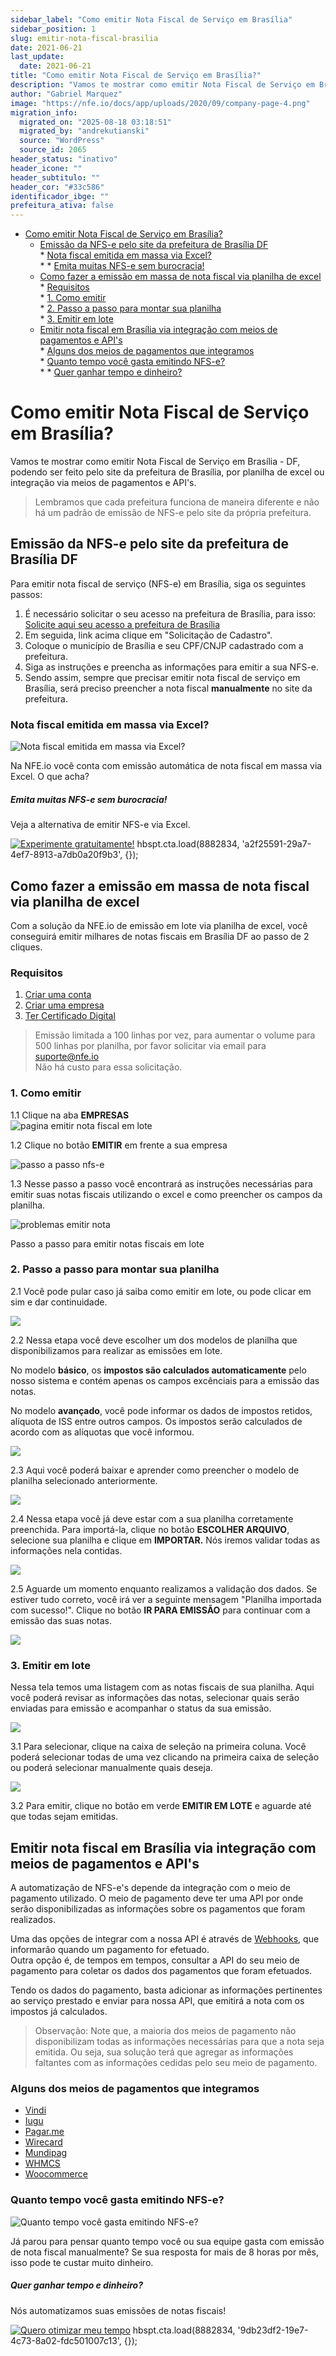 ```yaml
---
sidebar_label: "Como emitir Nota Fiscal de Serviço em Brasília"
sidebar_position: 1
slug: emitir-nota-fiscal-brasilia
date: 2021-06-21
last_update:
  date: 2021-06-21
title: "Como emitir Nota Fiscal de Serviço em Brasília?"
description: "Vamos te mostrar como emitir Nota Fiscal de Serviço em Brasília - DF, podendo ser feito pelo site da prefeitura de Brasília"
author: "Gabriel Marquez"
image: "https://nfe.io/docs/app/uploads/2020/09/company-page-4.png"
migration_info:
  migrated_on: "2025-08-18 03:18:51"
  migrated_by: "andrekutianski"
  source: "WordPress"
  source_id: 2065
header_status: "inativo"
header_icone: ""
header_subtitulo: ""
header_cor: "#33c586"
identificador_ibge: ""
prefeitura_ativa: false
---
```


* [Como emitir Nota Fiscal de Serviço em Brasília?][1]  
   * [Emissão da NFS-e pelo site da prefeitura de Brasília DF][2]  
         * [ Nota fiscal emitida em massa via Excel?][3]  
                  * * [Emita muitas NFS-e sem burocracia!][4]  
   * [Como fazer a emissão em massa de nota fiscal via planilha de excel][5]  
         * [Requisitos][6]  
         * [1\. Como emitir][7]  
         * [2\. Passo a passo para montar sua planilha][8]  
         * [3\. Emitir em lote][9]  
   * [Emitir nota fiscal em Brasília via integração com meios de pagamentos e API's][10]  
         * [Alguns dos meios de pagamentos que integramos][11]  
         * [ Quanto tempo você gasta emitindo NFS-e?][12]  
                  * * [Quer ganhar tempo e dinheiro?][13]

# Como emitir Nota Fiscal de Serviço em Brasília?

Vamos te mostrar como emitir Nota Fiscal de Serviço em Brasília - DF, podendo ser feito pelo site da prefeitura de Brasília, por planilha de excel ou integração via meios de pagamentos e API's.

> Lembramos que cada prefeitura funciona de maneira diferente e não há um padrão de emissão de NFS-e pelo site da própria prefeitura.

## Emissão da NFS-e pelo site da prefeitura de Brasília DF

Para emitir nota fiscal de serviço (NFS-e) em Brasília, siga os seguintes passos:

1. É necessário solicitar o seu acesso na prefeitura de Brasília, para isso: [Solicite aqui seu acesso a prefeitura de Brasília][14]
2. Em seguida, link acima clique em "Solicitação de Cadastro".
3. Coloque o município de Brasília e seu CPF/CNJP cadastrado com a prefeitura.
4. Siga as instruções e preencha as informações para emitir a sua NFS-e.
5. Sendo assim, sempre que precisar emitir nota fiscal de serviço em Brasília, será preciso preencher a nota fiscal **manualmente** no site da prefeitura.

###  Nota fiscal emitida em massa via Excel?

![Nota fiscal emitida em massa via Excel?](/static/docs//ilustra-sistema1.png) 

Na NFE.io você conta com emissão automática de nota fiscal em massa via Excel. O que acha?

##### Emita muitas NFS-e sem burocracia!

Veja a alternativa de emitir NFS-e via Excel.

[![Experimente gratuitamente!](/static/docs//a2f25591-29a7-4ef7-8913-a7db0a20f9b3.png)][15] hbspt.cta.load(8882834, 'a2f25591-29a7-4ef7-8913-a7db0a20f9b3', \{\}); 

## Como fazer a emissão em massa de nota fiscal via planilha de excel

Com a solução da NFE.io de emissão em lote via planilha de excel, você conseguirá emitir milhares de notas fiscais em Brasília DF ao passo de 2 cliques.

### Requisitos

1. [Criar uma conta][16]
2. [Criar uma empresa][17]
3. [Ter Certificado Digital][18]

> Emissão limitada a 100 linhas por vez, para aumentar o volume para 500 linhas por planilha, por favor solicitar via email para suporte@nfe.io  
> Não há custo para essa solicitação.

### 1\. Como emitir

1.1 Clique na aba **EMPRESAS**  
![pagina emitir nota fiscal em lote](/static/docs//company-page-4.png)

1.2 Clique no botão **EMITIR** em frente a sua empresa

![passo a passo nfs-e](/static/docs//issue-service-invoice.png)

1.3 Nesse passo a passo você encontrará as instruções necessárias para emitir suas notas fiscais utilizando o excel e como preencher os campos da planilha.

![problemas emitir nota](/static/docs//step-by-step-issue-service-invoice.png)

Passo a passo para emitir notas fiscais em lote

### 2\. Passo a passo para montar sua planilha

2.1 Você pode pular caso já saiba como emitir em lote, ou pode clicar em sim e dar continuidade.

![](/static/docs//etapa1.png)

2.2 Nessa etapa você deve escolher um dos modelos de planilha que disponibilizamos para realizar as emissões em lote.

No modelo **básico**, os **impostos são calculados automaticamente** pelo nosso sistema e contém apenas os campos excênciais para a emissão das notas.

No modelo **avançado**, você pode informar os dados de impostos retidos, alíquota de ISS entre outros campos. Os impostos serão calculados de acordo com as alíquotas que você informou.

![](/static/docs//tela-passo-2-da-planilha.png)

2.3 Aqui você poderá baixar e aprender como preencher o modelo de planilha selecionado anteriormente.

![](/static/docs//etapa3.png)

2.4 Nessa etapa você já deve estar com a sua planilha corretamente preenchida. Para importá-la, clique no botão **ESCOLHER ARQUIVO**, selecione sua planilha e clique em **IMPORTAR.** Nós iremos validar todas as informações nela contidas.

![](/static/docs//etapa4-1.png)

2.5 Aguarde um momento enquanto realizamos a validação dos dados. Se estiver tudo correto, você irá ver a seguinte mensagem "Planilha importada com sucesso!". Clique no botão **IR PARA EMISSÃO** para continuar com a emissão das suas notas.

![](/static/docs//etapa5.png)

### 3\. Emitir em lote

Nessa tela temos uma listagem com as notas fiscais de sua planilha. Aqui você poderá revisar as informações das notas, selecionar quais serão enviadas para emissão e acompanhar o status da sua emissão.

![](/static/docs//issue-list.png)

3.1 Para selecionar, clique na caixa de seleção na primeira coluna. Você poderá selecionar todas de uma vez clicando na primeira caixa de seleção ou poderá selecionar manualmente quais deseja.

![](/static/docs//issue-list-checkbox.png)

3.2 Para emitir, clique no botão em verde **EMITIR EM LOTE** e aguarde até que todas sejam emitidas.

## Emitir nota fiscal em Brasília via integração com meios de pagamentos e API's

A automatização de NFS-e's depende da integração com o meio de pagamento utilizado. O meio de pagamento deve ter uma API por onde serão disponibilizadas as informações sobre os pagamentos que foram realizados.

Uma das opções de integrar com a nossa API é através de [Webhooks][19], que informarão quando um pagamento for efetuado.  
Outra opção é, de tempos em tempos, consultar a API do seu meio de pagamento para coletar os dados dos pagamentos que foram efetuados.

Tendo os dados do pagamento, basta adicionar as informações pertinentes ao serviço prestado e enviar para nossa API, que emitirá a nota com os impostos já calculados.

> Observação: Note que, a maioria dos meios de pagamento não disponibilizam todas as informações necessárias para que a nota seja emitida. Ou seja, sua solução terá que agregar as informações faltantes com as informações cedidas pelo seu meio de pagamento.

### Alguns dos meios de pagamentos que integramos

* [Vindi][20]
* [Iugu][21]
* [Pagar.me][22]
* [Wirecard][23]
* [Mundipag][24]
* [WHMCS][25]
* [Woocommerce][26]

###  Quanto tempo você gasta emitindo NFS-e?

![Quanto tempo você gasta emitindo NFS-e?](/static/docs//ilustra11.png) 

Já parou para pensar quanto tempo você ou sua equipe gasta com emissão de nota fiscal manualmente? Se sua resposta for mais de 8 horas por mês, isso pode te custar muito dinheiro.

##### Quer ganhar tempo e dinheiro?

Nós automatizamos suas emissões de notas fiscais!

[![Quero otimizar meu tempo](/static/docs//9db23df2-19e7-4c73-8a02-fdc501007c13.png)][27] hbspt.cta.load(8882834, '9db23df2-19e7-4c73-8a02-fdc501007c13', \{\}); 


[1]: #Como%5Femitir%5FNota%5FFiscal%5Fde%5FServico%5Fem%5FBrasilia
[2]: #Emissao%5Fda%5FNFS-e%5Fpelo%5Fsite%5Fda%5Fprefeitura%5Fde%5FBrasilia%5FDF
[3]: #Nota%5Ffiscal%5Femitida%5Fem%5Fmassa%5Fvia%5FExcel
[4]: #Emita%5Fmuitas%5FNFS-e%5Fsem%5Fburocracia
[5]: #Como%5Ffazer%5Fa%5Femissao%5Fem%5Fmassa%5Fde%5Fnota%5Ffiscal%5Fvia%5Fplanilha%5Fde%5Fexcel
[6]: #Requisitos
[7]: #1%5FComo%5Femitir
[8]: #2%5FPasso%5Fa%5Fpasso%5Fpara%5Fmontar%5Fsua%5Fplanilha
[9]: #3%5FEmitir%5Fem%5Flote
[10]: #Emitir%5Fnota%5Ffiscal%5Fem%5FBrasilia%5Fvia%5Fintegracao%5Fcom%5Fmeios%5Fde%5Fpagamentos%5Fe%5FAPIs
[11]: #Alguns%5Fdos%5Fmeios%5Fde%5Fpagamentos%5Fque%5Fintegramos
[12]: #Quanto%5Ftempo%5Fvoce%5Fgasta%5Femitindo%5FNFS-e
[13]: #Quer%5Fganhar%5Ftempo%5Fe%5Fdinheiro
[14]: https://www.nfe-cidades.com.br/public/primeiro-acesso
[15]: https://cta-redirect.hubspot.com/cta/redirect/8882834/a2f25591-29a7-4ef7-8913-a7db0a20f9b3
[16]: https://nfe.io/docs/nossa-plataforma/criar-conta/
[17]: https://nfe.io/docs/nossa-plataforma/criar-empresa/
[18]: https://p.nfe.io/pt-br/certificado-digital-20off
[19]: https://nfe.io/docs/documentacao/webhooks/conceitos/
[20]: https://nfe.io/docs/integracoes/plataformas/vindi/
[21]: https://nfe.io/docs/integracoes/plataformas/iugu/
[22]: https://nfe.io/docs/integracoes/plataformas/pagar-me/
[23]: https://nfe.io/docs/integracoes/plataformas/wirecard/
[24]: https://nfe.io/docs/integracoes/plataformas/mundipagg/
[25]: https://nfe.io/docs/integracoes/plugins/whmcs/
[26]: https://nfe.io/docs/integracoes/plugins/woocommerce/
[27]: https://cta-redirect.hubspot.com/cta/redirect/8882834/9db23df2-19e7-4c73-8a02-fdc501007c13